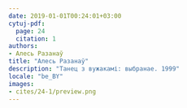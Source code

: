 ```yaml
---
date: 2019-01-01T00:24:01+03:00
cytuj-pdf:
  page: 24
  citation: 1
authors:
- Алесь Разанаў
title: "Алесь Разанаў"
description: "Танец з вужакамі: выбранае. 1999"
locale: "be_BY"
images:
- cites/24-1/preview.png
---
```

